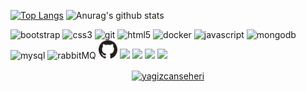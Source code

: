 
[![Top Langs](https://github-readme-stats.vercel.app/api/top-langs/?username=yagizcanseheri&count_private=true&layout=demo&theme=gotham)](https://github.com/anuraghazra/github-readme-stats) ![Anurag's github stats](https://github-readme-stats.vercel.app/api?username=yagizcanseheri&count_private=true&theme=gotham&show_icons=true)






<p align="left"><img src="https://devicons.github.io/devicon/devicon.git/icons/bootstrap/bootstrap-plain.svg" alt="bootstrap" width="40" height="40"/> <img src="https://devicons.github.io/devicon/devicon.git/icons/css3/css3-original-wordmark.svg" alt="css3" width="40" height="40"/> <img src="https://www.vectorlogo.zone/logos/git-scm/git-scm-icon.svg" alt="git" width="40" height="40"/> <img src="https://devicons.github.io/devicon/devicon.git/icons/html5/html5-original-wordmark.svg" alt="html5" width="40" height="40"/> 
  <img src="https://devicons.github.io/devicon/devicon.git/icons/docker/docker-original-wordmark.svg" alt="docker" width="40" height="40"/>
<img src="https://devicons.github.io/devicon/devicon.git/icons/javascript/javascript-original.svg" alt="javascript" width="40" height="40"/> 
<img src="https://devicons.github.io/devicon/devicon.git/icons/mongodb/mongodb-original-wordmark.svg" alt="mongodb" width="40" height="40"/> 
<img src="https://devicons.github.io/devicon/devicon.git/icons/mysql/mysql-original-wordmark.svg" alt="mysql" width="40" height="40"/> <img src="https://www.vectorlogo.zone/logos/rabbitmq/rabbitmq-icon.svg" alt="rabbitMQ" width="40" height="40"/>
 <code><img height="30" src="https://raw.githubusercontent.com/github/explore/89bdd9644f44d1b12180fd512b95574fe4c54617/topics/github-api/github-api.png"></code>
<code><img height="30" src="https://upload.wikimedia.org/wikipedia/commons/a/ab/Swagger-logo.png"></code>
<code><a href="https://docs.microsoft.com/en-us/aspnet/core/?view=aspnetcore-3.1" target="_blank"><img height="40" src="https://www.brandeps.com/logo-download/M/Microsoft-Dotnet-logo-vector-01.svg"></a></code>
<code><a href="https://docs.microsoft.com/en-us/dotnet/csharp/" target="_blank"><img height="40" src="https://www.brandeps.com/logo-download/C/C-Sharp-logo-vector-01.svg"></a></code>
<code><a href="https://www.microsoft.com/tr-tr/sql-server/sql-server-downloads/" target="_blank"><img height="40" src="https://www.brandeps.com/logo-download/M/Microsoft-sql-server-logo-vector-01.svg"></a></code>


<p align="center">
<a href="https://www.linkedin.com/in/yagizcanseheri/" target="blank"><img align="center" src="https://cdn.jsdelivr.net/npm/simple-icons@3.0.1/icons/linkedin.svg" alt="yagizcanseheri" height="30" width="30" /></a>
</p>

<!--
**YagizcanSeheri/yagizcanseheri** is a ✨ _special_ ✨ repository because its `README.md` (this file) appears on your GitHub profile.




